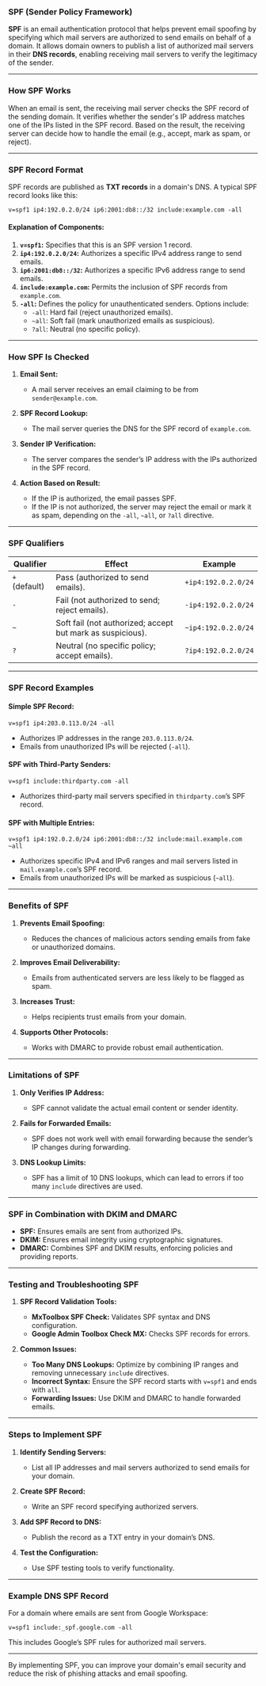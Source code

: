 ### **SPF (Sender Policy Framework)**

**SPF** is an email authentication protocol that helps prevent email spoofing by specifying which mail servers are authorized to send emails on behalf of a domain. It allows domain owners to publish a list of authorized mail servers in their **DNS records**, enabling receiving mail servers to verify the legitimacy of the sender.

---

### **How SPF Works**

When an email is sent, the receiving mail server checks the SPF record of the sending domain. It verifies whether the sender's IP address matches one of the IPs listed in the SPF record. Based on the result, the receiving server can decide how to handle the email (e.g., accept, mark as spam, or reject).

---

### **SPF Record Format**

SPF records are published as **TXT records** in a domain's DNS. A typical SPF record looks like this:

```
v=spf1 ip4:192.0.2.0/24 ip6:2001:db8::/32 include:example.com -all
```

#### **Explanation of Components:**
1. **`v=spf1`:** Specifies that this is an SPF version 1 record.
2. **`ip4:192.0.2.0/24`:** Authorizes a specific IPv4 address range to send emails.
3. **`ip6:2001:db8::/32`:** Authorizes a specific IPv6 address range to send emails.
4. **`include:example.com`:** Permits the inclusion of SPF records from `example.com`.
5. **`-all`:** Defines the policy for unauthenticated senders. Options include:
   - `-all`: Hard fail (reject unauthorized emails).
   - `~all`: Soft fail (mark unauthorized emails as suspicious).
   - `?all`: Neutral (no specific policy).

---

### **How SPF Is Checked**

1. **Email Sent:**
   - A mail server receives an email claiming to be from `sender@example.com`.

2. **SPF Record Lookup:**
   - The mail server queries the DNS for the SPF record of `example.com`.

3. **Sender IP Verification:**
   - The server compares the sender’s IP address with the IPs authorized in the SPF record.

4. **Action Based on Result:**
   - If the IP is authorized, the email passes SPF.
   - If the IP is not authorized, the server may reject the email or mark it as spam, depending on the `-all`, `~all`, or `?all` directive.

---

### **SPF Qualifiers**

| **Qualifier** | **Effect**                                                | **Example**             |
|----------------|----------------------------------------------------------|-------------------------|
| `+` (default)  | Pass (authorized to send emails).                        | `+ip4:192.0.2.0/24`    |
| `-`            | Fail (not authorized to send; reject emails).            | `-ip4:192.0.2.0/24`    |
| `~`            | Soft fail (not authorized; accept but mark as suspicious).| `~ip4:192.0.2.0/24`    |
| `?`            | Neutral (no specific policy; accept emails).             | `?ip4:192.0.2.0/24`    |

---

### **SPF Record Examples**

#### **Simple SPF Record:**
```
v=spf1 ip4:203.0.113.0/24 -all
```
- Authorizes IP addresses in the range `203.0.113.0/24`.
- Emails from unauthorized IPs will be rejected (`-all`).

#### **SPF with Third-Party Senders:**
```
v=spf1 include:thirdparty.com -all
```
- Authorizes third-party mail servers specified in `thirdparty.com`’s SPF record.

#### **SPF with Multiple Entries:**
```
v=spf1 ip4:192.0.2.0/24 ip6:2001:db8::/32 include:mail.example.com ~all
```
- Authorizes specific IPv4 and IPv6 ranges and mail servers listed in `mail.example.com`’s SPF record.
- Emails from unauthorized IPs will be marked as suspicious (`~all`).

---

### **Benefits of SPF**

1. **Prevents Email Spoofing:**
   - Reduces the chances of malicious actors sending emails from fake or unauthorized domains.
   
2. **Improves Email Deliverability:**
   - Emails from authenticated servers are less likely to be flagged as spam.

3. **Increases Trust:**
   - Helps recipients trust emails from your domain.

4. **Supports Other Protocols:**
   - Works with DMARC to provide robust email authentication.

---

### **Limitations of SPF**

1. **Only Verifies IP Address:**
   - SPF cannot validate the actual email content or sender identity.
   
2. **Fails for Forwarded Emails:**
   - SPF does not work well with email forwarding because the sender’s IP changes during forwarding.

3. **DNS Lookup Limits:**
   - SPF has a limit of 10 DNS lookups, which can lead to errors if too many `include` directives are used.

---

### **SPF in Combination with DKIM and DMARC**

- **SPF:** Ensures emails are sent from authorized IPs.
- **DKIM:** Ensures email integrity using cryptographic signatures.
- **DMARC:** Combines SPF and DKIM results, enforcing policies and providing reports.

---

### **Testing and Troubleshooting SPF**

1. **SPF Record Validation Tools:**
   - **MxToolbox SPF Check:** Validates SPF syntax and DNS configuration.
   - **Google Admin Toolbox Check MX:** Checks SPF records for errors.

2. **Common Issues:**
   - **Too Many DNS Lookups:** Optimize by combining IP ranges and removing unnecessary `include` directives.
   - **Incorrect Syntax:** Ensure the SPF record starts with `v=spf1` and ends with `all`.
   - **Forwarding Issues:** Use DKIM and DMARC to handle forwarded emails.

---

### **Steps to Implement SPF**

1. **Identify Sending Servers:**
   - List all IP addresses and mail servers authorized to send emails for your domain.
   
2. **Create SPF Record:**
   - Write an SPF record specifying authorized servers.
   
3. **Add SPF Record to DNS:**
   - Publish the record as a TXT entry in your domain’s DNS.

4. **Test the Configuration:**
   - Use SPF testing tools to verify functionality.

---

### **Example DNS SPF Record**
For a domain where emails are sent from Google Workspace:

```
v=spf1 include:_spf.google.com -all
```

This includes Google’s SPF rules for authorized mail servers.

---

By implementing SPF, you can improve your domain's email security and reduce the risk of phishing attacks and email spoofing.
